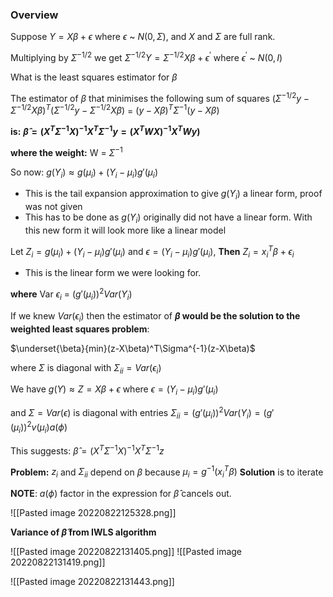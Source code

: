 ### Overview
Suppose $Y = X\beta + \epsilon$ where $\epsilon$ ~ $N(0,\Sigma)$, and $X$ and $\Sigma$ are full rank.

Multiplying by $\Sigma^{-1/2}$ we get $\Sigma^{-1/2}Y = \Sigma^{-1/2}X\beta + \epsilon^{'}$ where $\epsilon^{'}$ ~ $N(0,I)$

What is the least squares estimator for $\beta$

The estimator of $\beta$ that minimises the following sum of squares
$(\Sigma^{-1/2}y - \Sigma^{-1/2}X\beta)^T(\Sigma^{-1/2}y - \Sigma^{-1/2}X\beta)$ = $(y - X\beta)^T\Sigma^{-1}(y - X\beta)$

**is:**
**$\hat{\beta} = (X^T\Sigma^{-1}X)^{-1}X^T\Sigma^{-1}y = (X^TWX)^{-1}X^TWy)$**

**where the weight:** W = $\Sigma^{-1}$

So now:
$g(Y_i) \approx g(\mu_i) + (Y_i - \mu_i)g'(\mu_i)$
- This is the tail expansion approximation to give $g(Y_i)$ a linear form, proof was not given
- This has to be done as $g(Y_i)$ originally did not have a linear form. With this new form it will look more like a linear model

Let $Z_i = g(\mu_i) + (Y_i - \mu_i)g'(\mu_i)$ and $\epsilon = (Y_i - \mu_i)g'(\mu_i)$,
**Then**
$Z_i = x_{i}^{T}\beta +\epsilon_i$
- This is the linear form we were looking for.

**where**
Var $\epsilon_i$ = $(g'(\mu_i))^2Var(Y_i)$

If we knew $Var(\epsilon_i)$ then the estimator of **$\beta$ would be the solution to the weighted least squares problem**:

$\underset{\beta}{min}(z-X\beta)^T\Sigma^{-1}(z-X\beta)$

where $\Sigma$ is diagonal with $\Sigma_{ii} = Var(\epsilon_i)$


We have $g(Y) \approx Z = X\beta + \epsilon$ where $\epsilon = (Y_i - \mu_i)g'(\mu_i)$ 

and $\Sigma = Var(\epsilon)$ is diagonal with entries
$\Sigma_{ii} = (g'(\mu_i))^2Var(Y_i) = (g'(\mu_i))^2v(\mu_i)a(\phi)$

This suggests:
$\hat{\beta} = (X^T\Sigma^{-1}X)^{-1}X^T\Sigma^{-1}z$

**Problem:** $z_i$ and $\Sigma_{ii}$ depend on $\beta$ because $\mu_i = g^{-1}(x_{i}^{T}\beta)$
**Solution** is to iterate

**NOTE**: $a(\phi)$ factor in the expression for $\hat\beta$ cancels out.

![[Pasted image 20220822125328.png]]


**Variance of $\hat{\beta}$ from IWLS algorithm**

![[Pasted image 20220822131405.png]]
![[Pasted image 20220822131419.png]]

![[Pasted image 20220822131443.png]]